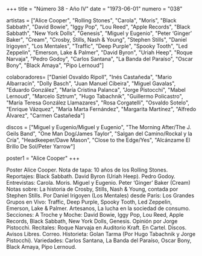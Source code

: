 +++
title = "Número 38 - Año IV"
date = "1973-06-01"
numero = "038"

artistas = ["Alice Cooper", "Rolling Stones", "Carola", "Moris", "Black Sabbath", "David Bowie", "Iggy Pop", "Lou Reed", "Apple Records", "Black Sabbath", "New York Dolls", "Genesis", "Miguel y Eugenio", "Peter ‘Ginger’ Baker", "Cream", "Crosby, Stills, Nash & Young", "Stephen Stills", "Daniel Irigoyen", "Los Mentales", "Traffic", "Deep Purple", "Spooky Tooth", "Led Zeppelin", "Emerson, Lake & Palmer", "David Byron", "Uriah Heep", "Roque Narvaja", "Pedro Godoy", "Carlos Santana", "La Banda del Paraíso", "Oscar Bony", "Black Amaya", "Pipo Lernoud"] 

colaboradores= ["Daniel Osvaldo Ripoll", "Inés Castañeda", "Mario Albarracín", "Dolly Basch", "Juan Manuel Cibeira", "Miguel Gavalas", "Eduardo González", "María Cristina Palanca", "Jorge Pistocchi", "Mabel Lernoud", "Marcelo Sztrum", "Hugo Tabachnik", "Guillermo Policastro", "María Teresa González Llamazares", "Rosa Corgatelli", "Osvaldo Sotelo", "Enrique Vázquez", "María Marta Fernández", "Margarita Martínez", "Alfredo Álvarez", "Carmen Castañeda"]

discos = ["Miguel y Eugenio/Miguel y Eugenio", "The Morning After/The J. Geils Band", "One Man Dog/James Taylor", "Salgan del Camino/Rockal y la Cría", "Headkeeper/Dave Mason", "Close to the Edge/Yes", "Alcánzame El Brillo De Sol/Peter Yarrow"]

poster1 = "Alice Cooper"
+++

Poster Alice Cooper.
Nota de tapa:
10 años de los Rolling Stones. 
Reportajes:
Black Sabbath. David Byron (Uriah Heep). Pedro Godoy.
Entrevistas:
Carola. Moris. Miguel y Eugenio. Peter ‘Ginger’ Baker (Cream)
Notas sobre:
La historia de Crosby, Stills, Nash & Young, contada por Stephen Stills.
Por Daniel Irigoyen (Los Mentales) desde París: Los Grandes Grupos en Vivo: Traffic, Deep Purple, Spooky Tooth, Led Zeppelin, Emerson, Lake & Palmer. 
Artesanos, La lucha en la sociedad de consumo. 
Secciones:
A Troche y Moche: David Bowie, Iggy Pop, Lou Reed, Apple Records, Black Sabbath, New York Dolls, Genesis. 
Opinión por Jorge Pistocchi.
Recitales: Roque Narvaja en Auditorio Kraft. 
En Cartel. Discos. Avisos Libres. Correo. Historieta: Golan Tarma (Por Hugo Tabachnik y Jorge Pistocchi).
Variedades: Carlos Santana, La Banda del Paraíso, Oscar Bony, Black Amaya, Pipo Lernoud. 


